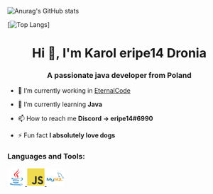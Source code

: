 ![Anurag's GitHub stats](https://github-readme-stats.vercel.app/api?username=eripe14&count_private=true&show_icons=true&theme=dracula)

[![Top Langs](https://github-readme-stats.vercel.app/api/top-langs/?username=eripe14&layout=compact&theme=dracula)]

<h1 align="center">Hi 👋, I'm Karol eripe14 Dronia</h1>
<h3 align="center">A passionate java developer from Poland</h3>

- 🔭 I’m currently working in [EternalCode](https://github.com/EternalCodeTeam/EternalCore)

- 🌱 I’m currently learning **Java**

- 📫 How to reach me **Discord -> eripe14#6990**

- ⚡ Fun fact **I absolutely love dogs**

<h3 align="left">Languages and Tools:</h3>
<p align="left"> <a href="https://www.java.com" target="_blank" rel="noreferrer"> <img src="https://raw.githubusercontent.com/devicons/devicon/master/icons/java/java-original.svg" alt="java" width="40" height="40"/> </a> <a href="https://developer.mozilla.org/en-US/docs/Web/JavaScript" target="_blank" rel="noreferrer"> <img src="https://raw.githubusercontent.com/devicons/devicon/master/icons/javascript/javascript-original.svg" alt="javascript" width="40" height="40"/> </a> <a href="https://www.mysql.com/" target="_blank" rel="noreferrer"> <img src="https://raw.githubusercontent.com/devicons/devicon/master/icons/mysql/mysql-original-wordmark.svg" alt="mysql" width="40" height="40"/> </a> </p>
